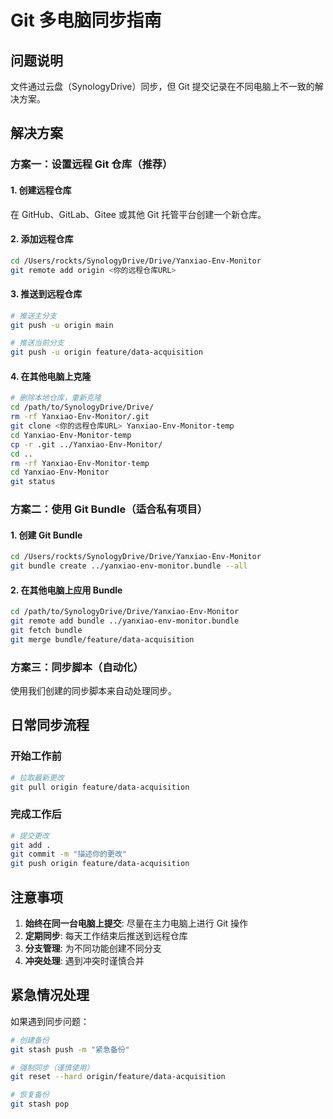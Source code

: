 # Git 多电脑同步指南

## 问题说明

文件通过云盘（SynologyDrive）同步，但 Git 提交记录在不同电脑上不一致的解决方案。

## 解决方案

### 方案一：设置远程 Git 仓库（推荐）

#### 1. 创建远程仓库

在 GitHub、GitLab、Gitee 或其他 Git 托管平台创建一个新仓库。

#### 2. 添加远程仓库

```bash
cd /Users/rockts/SynologyDrive/Drive/Yanxiao-Env-Monitor
git remote add origin <你的远程仓库URL>
```

#### 3. 推送到远程仓库

```bash
# 推送主分支
git push -u origin main

# 推送当前分支
git push -u origin feature/data-acquisition
```

#### 4. 在其他电脑上克隆

```bash
# 删除本地仓库，重新克隆
cd /path/to/SynologyDrive/Drive/
rm -rf Yanxiao-Env-Monitor/.git
git clone <你的远程仓库URL> Yanxiao-Env-Monitor-temp
cd Yanxiao-Env-Monitor-temp
cp -r .git ../Yanxiao-Env-Monitor/
cd ..
rm -rf Yanxiao-Env-Monitor-temp
cd Yanxiao-Env-Monitor
git status
```

### 方案二：使用 Git Bundle（适合私有项目）

#### 1. 创建 Git Bundle

```bash
cd /Users/rockts/SynologyDrive/Drive/Yanxiao-Env-Monitor
git bundle create ../yanxiao-env-monitor.bundle --all
```

#### 2. 在其他电脑上应用 Bundle

```bash
cd /path/to/SynologyDrive/Drive/Yanxiao-Env-Monitor
git remote add bundle ../yanxiao-env-monitor.bundle
git fetch bundle
git merge bundle/feature/data-acquisition
```

### 方案三：同步脚本（自动化）

使用我们创建的同步脚本来自动处理同步。

## 日常同步流程

### 开始工作前

```bash
# 拉取最新更改
git pull origin feature/data-acquisition
```

### 完成工作后

```bash
# 提交更改
git add .
git commit -m "描述你的更改"
git push origin feature/data-acquisition
```

## 注意事项

1. **始终在同一台电脑上提交**: 尽量在主力电脑上进行 Git 操作
2. **定期同步**: 每天工作结束后推送到远程仓库
3. **分支管理**: 为不同功能创建不同分支
4. **冲突处理**: 遇到冲突时谨慎合并

## 紧急情况处理

如果遇到同步问题：

```bash
# 创建备份
git stash push -m "紧急备份"

# 强制同步（谨慎使用）
git reset --hard origin/feature/data-acquisition

# 恢复备份
git stash pop
```
